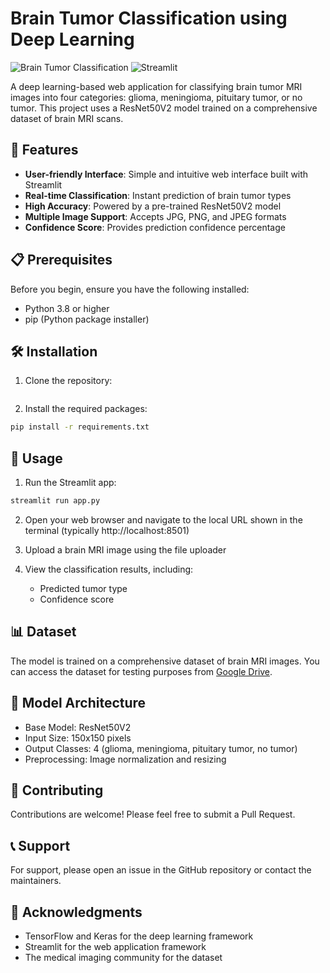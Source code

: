 # Brain Tumor Classification using Deep Learning

![Brain Tumor Classification](https://img.shields.io/badge/Deep%20Learning-Classification-blue)
![Streamlit](https://img.shields.io/badge/Streamlit-Web%20App-green)

A deep learning-based web application for classifying brain tumor MRI images into four categories: glioma, meningioma, pituitary tumor, or no tumor. This project uses a ResNet50V2 model trained on a comprehensive dataset of brain MRI scans.

## 🚀 Features

- **User-friendly Interface**: Simple and intuitive web interface built with Streamlit
- **Real-time Classification**: Instant prediction of brain tumor types
- **High Accuracy**: Powered by a pre-trained ResNet50V2 model
- **Multiple Image Support**: Accepts JPG, PNG, and JPEG formats
- **Confidence Score**: Provides prediction confidence percentage

## 📋 Prerequisites

Before you begin, ensure you have the following installed:
- Python 3.8 or higher
- pip (Python package installer)

## 🛠️ Installation

1. Clone the repository:
```bash
```

2. Install the required packages:
```bash
pip install -r requirements.txt
```

## 🎯 Usage

1. Run the Streamlit app:
```bash
streamlit run app.py
```

2. Open your web browser and navigate to the local URL shown in the terminal (typically http://localhost:8501)

3. Upload a brain MRI image using the file uploader

4. View the classification results, including:
   - Predicted tumor type
   - Confidence score

## 📊 Dataset

The model is trained on a comprehensive dataset of brain MRI images. You can access the dataset for testing purposes from [Google Drive](https://drive.google.com/drive/folders/1dea7C2JeDPMhkQRW1w36KXehFwVpZrSP?usp=sharing).

## 🧠 Model Architecture

- Base Model: ResNet50V2
- Input Size: 150x150 pixels
- Output Classes: 4 (glioma, meningioma, pituitary tumor, no tumor)
- Preprocessing: Image normalization and resizing

## 🤝 Contributing

Contributions are welcome! Please feel free to submit a Pull Request.

## 📞 Support

For support, please open an issue in the GitHub repository or contact the maintainers.

## 🙏 Acknowledgments

- TensorFlow and Keras for the deep learning framework
- Streamlit for the web application framework
- The medical imaging community for the dataset
